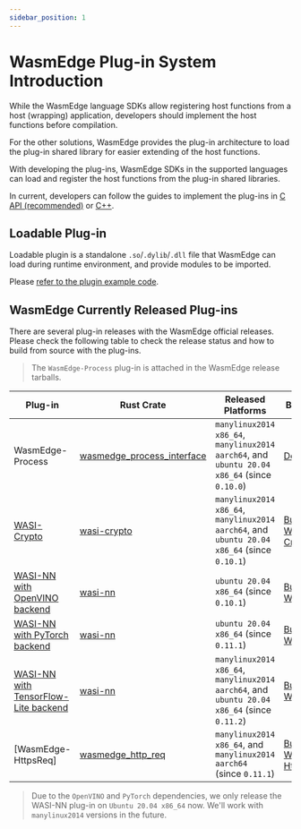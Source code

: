```yaml
---
sidebar_position: 1
---
```


# WasmEdge Plug-in System Introduction

While the WasmEdge language SDKs allow registering host functions from a host (wrapping) application, developers should implement the host functions before compilation.

For the other solutions, WasmEdge provides the plug-in architecture to load the plug-in shared library for easier extending of the host functions.

With developing the plug-ins, WasmEdge SDKs in the supported languages can load and register the host functions from the plug-in shared libraries.

In current, developers can follow the guides to implement the plug-ins in [C API (recommended)](develop_plugin_c.md) or [C++](develop_plugin_cpp.md).

## Loadable Plug-in

Loadable plugin is a standalone `.so`/`.dylib`/`.dll` file that WasmEdge can load during runtime environment, and provide modules to be imported.

Please [refer to the plugin example code](https://github.com/WasmEdge/WasmEdge/tree/master/examples/plugin/get-string).

## WasmEdge Currently Released Plug-ins

There are several plug-in releases with the WasmEdge official releases. Please check the following table to check the release status and how to build from source with the plug-ins.

> The `WasmEdge-Process` plug-in is attached in the WasmEdge release tarballs.

| Plug-in | Rust Crate | Released Platforms | Build Steps |
| --- | --- | --- | --- |
| WasmEdge-Process | [wasmedge_process_interface][] | `manylinux2014 x86_64`, `manylinux2014 aarch64`, and `ubuntu 20.04 x86_64` (since `0.10.0`) | [Default](/contribute/source/os/linux) |
| [WASI-Crypto] | [wasi-crypto][] | `manylinux2014 x86_64`, `manylinux2014 aarch64`, and `ubuntu 20.04 x86_64` (since `0.10.1`) | [Build With WASI-Crypto](/contribute/source/plugin/wasi_crypto) |
| [WASI-NN with OpenVINO backend](/develop/rust/ai_inference/openvino) | [wasi-nn][] | `ubuntu 20.04 x86_64` (since `0.10.1`) | [Build With WASI-NN](/contribute/source/plugin/was_nn#get-wasmedge-with-wasi-nn-plug-in-openvino-backend) |
| [WASI-NN with PyTorch backend](/develop/rust/ai_inference/pytorch) | [wasi-nn][] | `ubuntu 20.04 x86_64` (since `0.11.1`) | [Build With WASI-NN](/contribute/source/plugin/was_nn#build-wasmedge-with-wasi-nn-pytorch-backend) |
| [WASI-NN with TensorFlow-Lite backend](/develop/rust/ai_inference/pytorch) | [wasi-nn][] | `manylinux2014 x86_64`, `manylinux2014 aarch64`, and `ubuntu 20.04 x86_64` (since `0.11.2`) | [Build With WASI-NN](/contribute/source/plugin/was_nn#build-wasmedge-with-wasi-nn-tensorflow-lite-backend) |
| [WasmEdge-HttpsReq] | [wasmedge_http_req][] | `manylinux2014 x86_64`, and `manylinux2014 aarch64` (since `0.11.1`) | [Build With WasmEdge-HttpsReq](/contribute/source/plugin/httpsreq) |

> Due to the `OpenVINO` and `PyTorch` dependencies, we only release the WASI-NN plug-in on `Ubuntu 20.04 x86_64` now. We'll work with `manylinux2014` versions in the future.

[wasmedge_process_interface]: https://crates.io/crates/wasmedge_process_interface
[wasi-crypto]: https://crates.io/crates/wasi-crypto
[wasi-nn]: https://crates.io/crates/wasi-nn
[wasmedge_http_req]: https://crates.io/crates/wasmedge_http_req
